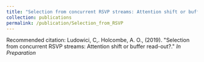```yaml
---
title: "Selection from concurrent RSVP streams: Attention shift or buffer read-out?"
collection: publications
permalink: /publication/Selection_from_RSVP
---
```


Recommended citation: Ludowici, C,. Holcombe, A. O., (2019). "Selection from concurrent RSVP streams: Attention shift or buffer read-out?." <i>In Preparation</i>